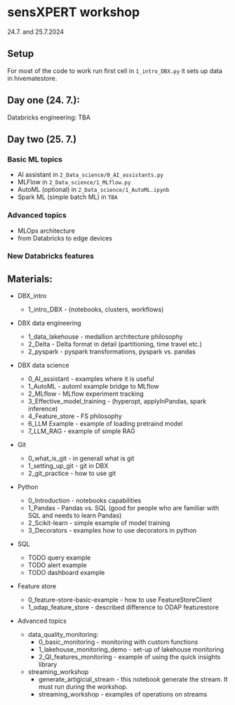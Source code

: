 # sensXPERT workshop
24.7. and 25.7.2024

## Setup

For most of the code to work run first cell in `1_intro_DBX.py` it sets
up data in hivematestore.

## Day one (24. 7.):
  Databricks engineering: TBA

## Day two (25. 7.)
### Basic ML topics
  - AI assistant in `2_Data_science/0_AI_assistants.py`
  - MLFlow in `2_Data_science/1_MLflow.py`
  - AutoML (optional) in `2_Data_science/1_AutoML.ipynb`
  - Spark ML (simple batch ML) in `TBA`

### Advanced topics
  - MLOps architecture
  - from Databricks to edge devices

### New Databricks features

## Materials:
- DBX_intro
    - 1_intro_DBX - (notebooks, clusters, workflows)
- DBX data engineering
    - 1_data_lakehouse - medallion architecture philosophy
    - 2_Delta - Delta format in detail (partitioning, time travel etc.)
    - 2_pyspark - pyspark transformations, pyspark vs. pandas
- DBX data science
    - 0_AI_assistant - examples where it is useful
    - 1_AutoML - automl example bridge to MLflow
    - 2_MLflow - MLflow experiment tracking
    - 3_Effective_model_training - (hyperopt, applyInPandas, spark inference)
    - 4_Feature_store - FS philosophy
    - 6_LLM Example - example of loading pretraind model
    - 7_LLM_RAG - example of simple RAG
- Git
    - 0_what_is_git - in generall what is git
    - 1_setting_up_git - git in DBX
    - 2_git_practice - how to use git
- Python
    - 0_Introduction - notebooks capabilities
    - 1_Pandas - Pandas vs. SQL (good for people who are familiar with SQL and needs to learn Pandas)
    - 2_Scikit-learn - simple example of model training
    - 3_Decorators - examples how to use decorators in python
- SQL
    - TODO query example
    - TODO alert example
    - TODO dashboard example
- Feature store
    - 0_feature-store-basic-example - how to use FeatureStoreClient
    - 1_odap_feature_store - described difference to ODAP featurestore
  
- Advanced topics
    - data_quality_monitoring:
        - 0_basic_monitoring - monitoring with custom functions
        - 1_lakehouse_monitoring_demo - set-up of lakehouse monitoring
        - 2_QI_features_monitoring - example of using the quick insights library
    - streaming_workshop
        - generate_artigicial_stream - this notebook generate the stream. It must run during the workshop.
        - streaming_workshop - examples of operations on streams

